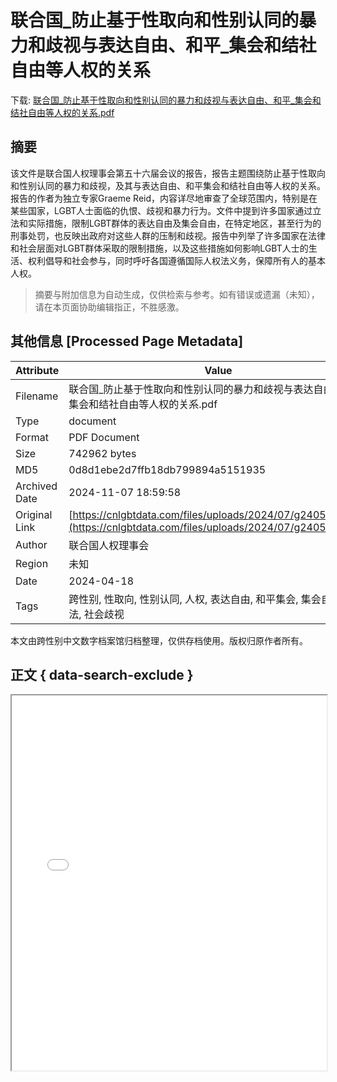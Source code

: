 # 联合国_防止基于性取向和性别认同的暴力和歧视与表达自由、和平_集会和结社自由等人权的关系

<!-- tcd_download_link -->
下载: <a href="../联合国_防止基于性取向和性别认同的暴力和歧视与表达自由、和平_集会和结社自由等人权的关系.pdf" download>联合国_防止基于性取向和性别认同的暴力和歧视与表达自由、和平_集会和结社自由等人权的关系.pdf</a>
<!-- tcd_download_link_end -->

## 摘要

<!-- tcd_abstract -->
该文件是联合国人权理事会第五十六届会议的报告，报告主题围绕防止基于性取向和性别认同的暴力和歧视，及其与表达自由、和平集会和结社自由等人权的关系。报告的作者为独立专家Graeme Reid，内容详尽地审查了全球范围内，特别是在某些国家，LGBT人士面临的仇恨、歧视和暴力行为。文件中提到许多国家通过立法和实际措施，限制LGBT群体的表达自由及集会自由，在特定地区，甚至行为的刑事处罚，也反映出政府对这些人群的压制和歧视。报告中列举了许多国家在法律和社会层面对LGBT群体采取的限制措施，以及这些措施如何影响LGBT人士的生活、权利倡导和社会参与，同时呼吁各国遵循国际人权法义务，保障所有人的基本人权。

<!-- tcd_abstract_end -->

> 摘要与附加信息为自动生成，仅供检索与参考。如有错误或遗漏（未知），请在本页面协助编辑指正，不胜感激。

## 其他信息 [Processed Page Metadata]

| Attribute       | Value                                  |
|-----------------|----------------------------------------|
| Filename        | 联合国_防止基于性取向和性别认同的暴力和歧视与表达自由、和平_集会和结社自由等人权的关系.pdf                             |
| Type            | document                                 |
| Format          | PDF Document                               |
| Size            | 742962 bytes                           |
| MD5             | 0d8d1ebe2d7ffb18db799894a5151935                                  |
| Archived Date   | 2024-11-07 18:59:58                             |
| Original Link   | [https://cnlgbtdata.com/files/uploads/2024/07/g2405739.pdf](https://cnlgbtdata.com/files/uploads/2024/07/g2405739.pdf)                         |
| Author          | 联合国人权理事会                               |
| Region          | 未知                               |
| Date            | 2024-04-18                                 |
| Tags            | 跨性别, 性取向, 性别认同, 人权, 表达自由, 和平集会, 集会自由, 国际法, 社会歧视                                 |

本文由跨性别中文数字档案馆归档整理，仅供存档使用。版权归原作者所有。


## 正文 { data-search-exclude }

<!-- tcd_main_text -->
<iframe src="../联合国_防止基于性取向和性别认同的暴力和歧视与表达自由、和平_集会和结社自由等人权的关系.pdf" width="100%" height="600px">
    <p>无法显示PDF，请下载查看。</p>
</iframe>
<!-- tcd_main_text_end -->

